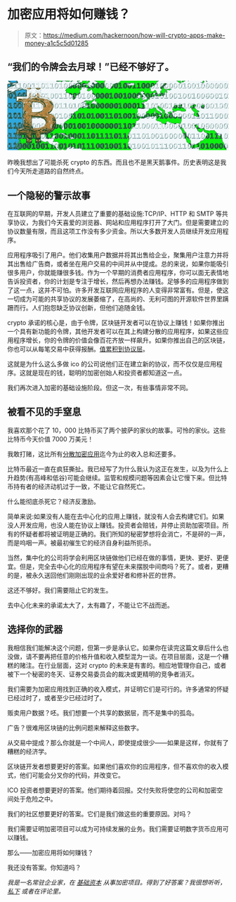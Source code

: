 # 加密应用将如何赚钱？

> 原文：<https://medium.com/hackernoon/how-will-crypto-apps-make-money-a1c5c5d01285>

## “我们的令牌会去月球！”已经不够好了。

![](img/04f7f0c75e6230115a7533bd8b482f3a.png)

昨晚我想出了可能杀死 crypto 的东西。而且也不是黑天鹅事件。历史表明这是我们今天所走道路的自然终点。

## 一个隐秘的警示故事

在互联网的早期，开发人员建立了重要的基础设施:TCP/IP、HTTP 和 SMTP 等共享协议，为我们今天喜爱的浏览器、网站和应用程序打开了大门。但是需要建立的协议数量有限，而且这项工作没有多少资金。所以大多数开发人员继续开发应用程序。

应用程序吸引了用户。他们收集用户数据并将其出售给企业，聚集用户注意力并将其出售给广告商，或者坐在用户交易的中间并从中提成。总的来说，如果你能吸引很多用户，你就能赚很多钱。作为一个早期的消费者应用程序，你可以面无表情地告诉投资者，你的计划是专注于增长，然后再想办法赚钱。足够多的应用程序做到了这一点，这并不可怕。许多开发互联网应用程序的人变得非常富有。但是，使这一切成为可能的共享协议的发展萎缩了，在高尚的、无利可图的开源软件世界里蹒跚而行。人们抱怨缺乏协议创新，但他们追随金钱。

crypto 承诺的核心是，由于令牌，区块链开发者可以在协议上赚钱！如果你推出一个具有新功能的令牌，其他开发者可以在其上构建分散的应用程序，如果这些应用程序增长，你的令牌的价值会像百花齐放一样飙升。如果你推出自己的区块链，你也可以从每笔交易中获得报酬。[值累积到协议层](http://www.usv.com/blog/fat-protocols)。

这就是为什么这么多做 ico 的公司说他们正在建立新的协议，而不仅仅是应用程序。这就是现在的钱，聪明的加密创始人和投资者都知道这一点。

我们再次进入加密的基础设施阶段。但这一次，有些事情非常不同。

## 被看不见的手窒息

我喜欢那个花了 10，000 比特币买了两个披萨的家伙的故事。可怜的家伙。这些比特币今天价值 7000 万美元！

我敢打赌，这比所有[分散加密应用](https://www.stateofthedapps.com/)迄今为止的收入总和还要多。

比特币最近一直在疯狂撕扯。我已经写了为什么我认为这正在发生，以及为什么上升趋势(有高峰和低谷)可能会继续。监管和规模问题等因素会让它慢下来。但比特币持有者的经济动机过于一致，不能让它自然死亡。

什么能彻底杀死它？经济反激励。

简单来说:如果没有人能在去中心化的应用上赚钱，就没有人会去构建它们。如果没人开发应用，也没人能在协议上赚钱。投资者会赔钱，并停止资助加密项目。所有的怀疑者都将被证明是正确的。我们所知的秘密梦想将会消亡，不是砰的一声，而是呜咽一声。被最初催生它的经济自身利益所扼杀。

当然，集中化的公司将学会利用区块链做他们已经在做的事情，更快、更好、更便宜。但是，完全去中心化的应用程序有望在未来摆脱中间商吗？死了。或者，更糟的是，被永久送回他们刚刚出现的业余爱好者和修补匠的世界。

这还不够好。我们需要阻止它的发生。

去中心化未来的承诺太大了，太有趣了，不能让它不战而逝。

## 选择你的武器

我相信我们能解决这个问题，但第一步是承认它。如果你在读完这篇文章后什么也没做，请不要再把任意的价格升值和收入模型混为一谈。在项目层面，这是一个糟糕的赌注。在行业层面，这对 crypto 的未来是有害的。相应地管理你自己，或者被下一个秘密的冬天、证券交易委员会的裁决或更精明的竞争者消灭。

我们需要为加密应用找到正确的收入模式，并证明它们是可行的。许多通常的怀疑已经过时了，或者至少已经过时了。

贩卖用户数据？呸。我们想要一个共享的数据层，而不是集中的孤岛。

广告？很难用区块链的比例问题来解释这些数字。

从交易中提成？那么你就是一个中间人，即使提成很少——如果是这样，你就有了糟糕的经济学。

区块链开发者想要更好的答案。如果他们喜欢你的应用程序，但不喜欢你的收入模式，他们可能会分叉你的代码，并改变它。

ICO 投资者想要更好的答案。他们期待着回报。交付失败将使您的公司和加密空间处于危险之中。

我们的社区想要更好的答案。它们是我们做这些的重要原因。对吗？

我们需要证明加密项目可以成为可持续发展的业务。我们需要证明数字货币应用可以赚钱。

那么——加密应用将如何赚钱？

我还没有答案。你知道吗？

*我是一名常驻企业家，在* [*基础资本*](https://foundationcapital.com/) *从事加密项目。得到了好答案？我很想听听，* [*私下*](https://www.linkedin.com/in/nicksoman) *或者在评论里。*